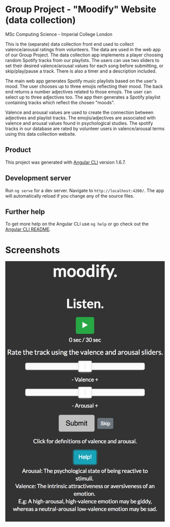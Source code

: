 # Group Project - "Moodify" Website (data collection)
MSc Computing Science - Imperial College London

This is the (separate) data collection front end used to collect valence/arousal ratings from volunteers. The data are used in the web app of our Group Project. The data collection app implements a player choosing random Spotify tracks from our playlists. The users can use two sliders to set their desired valence/arousal values for each song before submitting, or skip/play/pause a track. There is also a timer and a description included.

The main web app generates Spotify music playlists based on the user's mood. The user chooses up to three emojis reflecting their mood. The back end returns a number adjectives related to those emojis. The user can select up to three adjectives too. The app then generates a Spotify playlist containing tracks which reflect the chosen "moods".

Valence and arousal values are used to create the connection between adjectives and playlist tracks. The emojis/adjectives are associated with valence and arousal values found in psychological studies. The spotify tracks in our database are rated by volunteer users in valence/arousal terms using this data collection website.

## Product

This project was generated with [Angular CLI](https://github.com/angular/angular-cli) version 1.6.7.

## Development server

Run `ng serve` for a dev server. Navigate to `http://localhost:4200/`. The app will automatically reload if you change any of the source files.

## Further help

To get more help on the Angular CLI use `ng help` or go check out the [Angular CLI README](https://github.com/angular/angular-cli/blob/master/README.md).

# Screenshots

![Alt text](./data.png?raw=true "data")

